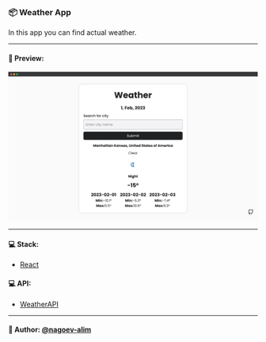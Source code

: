 ### 📦 Weather App

In this app you can find actual weather.

---

#### 🌄 Preview:

![App Screenshot](src/assets/images/preview/1.png)

-----

#### 💻 Stack:

- [React](https://ru.reactjs.org/)

#### 💻 API:
- [WeatherAPI](https://api.weatherapi.com)

-----
#### 🙌 Author: [@nagoev-alim](https://github.com/nagoev-alim)
